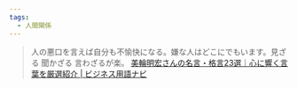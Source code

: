 ```yaml
---
tags:
  - 人間関係
---
```

>人の悪口を言えば自分も不愉快になる。嫌な人はどこにでもいます。見ざる 聞かざる 言わざるが楽。
>[美輪明宏さんの名言・格言23選｜心に響く言葉を厳選紹介 | ビジネス用語ナビ](https://metalife.co.jp/business-words/2113/)

